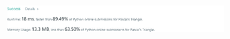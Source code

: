 ![Results of Pascals Triangle](https://github.com/ccbrantley/LeetCode/blob/main/118-PascalsTriangle/image.png)
